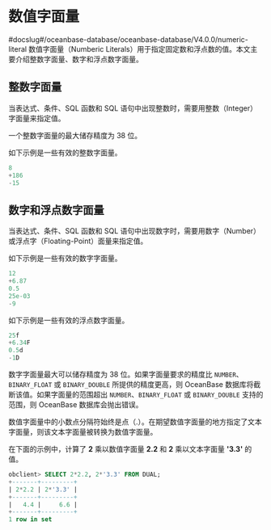数值字面量 
==========================
#docslug#/oceanbase-database/oceanbase-database/V4.0.0/numeric-literal
数值字面量（Numberic Literals）用于指定固定数和浮点数的值。本文主要介绍整数字面量、数字和浮点数字面量。

整数字面量 
-----------------

当表达式、条件、SQL 函数和 SQL 语句中出现整数时，需要用整数（Integer）字面量来指定值。

一个整数字面量的最大储存精度为 38 位。

如下示例是一些有效的整数字面量。

```sql
8
+186
-15
```



数字和浮点数字面量 
---------------------

当表达式、条件、SQL 函数和 SQL 语句中出现数字时，需要用数字（Number）或浮点字（Floating-Point）面量来指定值。

如下示例是一些有效的数字字面量。

```sql
12
+6.87
0.5
25e-03
-9
```



如下示例是一些有效的浮点数字面量。

```sql
25f
+6.34F
0.5d
-1D
```



数字字面量最大可以储存精度为 38 位。如果字面量要求的精度比 `NUMBER`、`BINARY_FLOAT` 或 `BINARY_DOUBLE` 所提供的精度更高，则 OceanBase 数据库将截断该值。如果字面量的范围超出 `NUMBER`、`BINARY_FLOAT` 或 `BINARY_DOUBLE` 支持的范围，则 OceanBase 数据库会抛出错误。

数值字面量中的小数点分隔符始终是点（.）。在期望数值字面量的地方指定了文本字面量，则该文本字面量被转换为数值字面量。

在下面的示例中，计算了 **2** 乘以数值字面量 **2.2** 和 **2** 乘以文本字面量 **'3.3'** 的值。

```sql
obclient> SELECT 2*2.2, 2*'3.3' FROM DUAL;
+-------+---------+
| 2*2.2 | 2*'3.3' |
+-------+---------+
|   4.4 |     6.6 |
+-------+---------+
1 row in set
```


